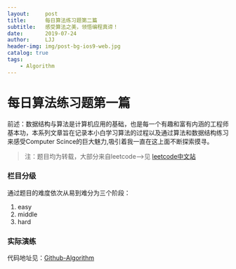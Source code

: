 ```yaml
---
layout:     post
title:      每日算法练习题第二篇
subtitle:   感受算法之美，领悟编程真谛！
date:       2019-07-24
author:     LJJ
header-img: img/post-bg-ios9-web.jpg
catalog: true
tags:
    - Algorithm
---
```


# 每日算法练习题第一篇

前述：数据结构与算法是计算机应用的基础，也是每一个有趣和富有内涵的工程师基本功，本系列文章旨在记录本小白学习算法的过程以及通过算法和数据结构练习来感受Computer Scince的巨大魅力,吸引着我一直在这上面不断探索摸寻。

> 注：题目均为转载，大部分来自leetcode-->见 [leetcode中文站](https://leetcode-cn.com/problemset/algorithms/)

### 栏目分级
通过题目的难度依次从易到难分为三个阶段：
1. easy
2. middle
3. hard

### 实际演练






代码地址见：[Github-Algorithm](https://github.com/knight-peanut/Algorithm-Exercise/tree/master/easy)
